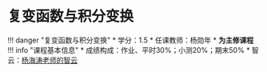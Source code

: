 # 复变函数与积分变换

!!! danger "复变函数与积分变换"
    * 学分：1.5
    * 任课教师：杨勋年
    * **为主修课程**
!!! info "课程基本信息"
    * 成绩构成：作业、平时30%；小测20%；期末50%
    * 智云：[杨海涛老师的智云](https://classroom.zju.edu.cn/coursedetail?course_id=57619&tenant_code=112)